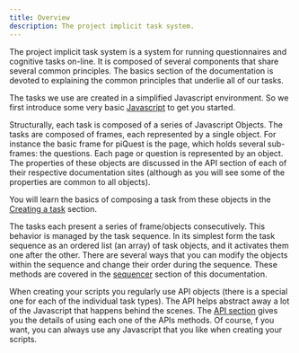 ```yaml
---
title: Overview
description: The project implicit task system.
---
```


The project implicit task system is a system for running questionnaires and cognitive tasks on-line. It is composed of several components that share several common principles. The basics section of the documentation is devoted to explaining the common principles that underlie all of our tasks.

The tasks we use are created in a simplified Javascript environment. So we first introduce some very basic [Javascript](javascript.html) to get you started.

Structurally, each task is composed of a series of Javascript Objects. The tasks are composed of frames, each represented by a single object. For instance the basic frame for piQuest is the page, which holds several sub-frames: the questions. Each page or question is represented by an object. The properties of these objects are discussed in the API section of each of their respective documentation sites (although as you will see some of the properties are common to all objects).

You will learn the basics of composing a task from these objects in the [Creating a task](create.html) section.

The tasks each present a series of frame/objects consecutively. This behavior is managed by the task sequence. In its simplest form the task sequence as an ordered list (an array) of task objects, and it activates them one after the other. There are several ways that you can modify the objects within the sequence and change their order during the sequence. These methods are covered in the [sequencer](sequencer.html) section of this documentation.

When creating your scripts you regularly use API objects (there is a special one for each of the individual task types). The API helps abstract away a lot of the Javascript that happens behind the scenes. The [API section](#API.html) gives you the details of using each one of the APIs methods. Of course, f you want, you can always use any Javascript that you like when creating your scripts. 
